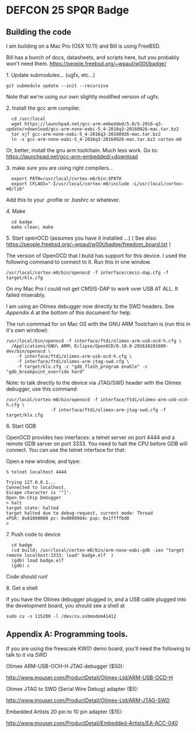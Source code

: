 # DEFCON 25 SPQR Badge

## Building the code
I am building on a Mac Pro (OSX 10.11) and Bill is using FreeBSD.

Bill has a bunch of docs, datasheets, and scripts here, but you probably won't need them. 
https://people.freebsd.org/~wpaul/w00t/badge/

1\. Update submodules... (ugfx, etc...)

```git submodule update --init --recursive```

Note that we're using our own slightly modified version of ugfx. 

2\. Install the gcc arm compiler.

```
  cd /usr/local
  wget https://launchpad.net/gcc-arm-embedded/5.0/5-2016-q3-update/+download/gcc-arm-none-eabi-5_4-2016q3-20160926-mac.tar.bz2
  tar xjf gcc-arm-none-eabi-5_4-2016q3-20160926-mac.tar.bz2   
  ln -s gcc-arm-none-eabi-5_4-2016q3-20160926-mac.tar.bz2 cortex-m0
```

Or, better, install the gnu arm toolchain. Much less work.
Go to:  https://launchpad.net/gcc-arm-embedded/+download
  
3\. make sure you are using right compilers...

```
  export PATH=/usr/local/cortex-m0/bin:$PATH
  export CFLAGS="-I/usr/local/cortex-m0/include -L/usr/local/cortex-m0/lib"
```

Add this to your .profile or .bashrc or whatever.

4\. Make
```
  cd badge
  make clean; make
```

5\. Start openOCD (assumes you have it installed ...)
( See also: https://people.freebsd.org/~wpaul/w00t/badge/freedom_board.txt )

The version of OpenOCD that I build has support for this device. I used
the following command to connect to it. Run this in one window. 

```
/usr/local/cortex-m0/bin/openocd -f interface/cmsis-dap.cfg -f target/klx.cfg
```

On my Mac Pro I could not get CMSIS-DAP to work over USB AT ALL. It failed miserably.

I am using an Olimex debugger now directly to the SWD headers. See
*Appendix A* at the bottom of this document for help.

The run commnad for on Mac OS with the GNU ARM Toolchain is (run this in it's own window):

```
/usr/local/bin/openocd -f interface/ftdi/olimex-arm-usb-ocd-h.cfg \
  /Applications/GNU\ ARM\ Eclipse/OpenOCD/0.10.0-201610281609-dev/bin/openocd \
    -f interface/ftdi/olimex-arm-usb-ocd-h.cfg \
    -f interface/ftdi/olimex-arm-jtag-swd.cfg \
    -f target/klx.cfg -c "gdb_flash_program enable" -c "gdb_breakpoint_override hard"
```

Note: to talk directly to the device via JTAG/SWD header with the Olimex
debugger, use this command:
```
/usr/local/cortex-m0/bin/openocd -f interface/ftdi/olimex-arm-usb-ocd-h.cfg \
				 -f interface/ftdi/olimex-arm-jtag-swd.cfg -f target/klx.cfg
```

6\. Start GDB

OpenOCD provides two interfaces: a telnet server on port 4444 and a remote
GDB server on port 3333. You need to halt the CPU before GDB will connect.
You can use the telnet interface for that:

Open a new window, and type:

```
% telnet localhost 4444

Trying 127.0.0.1...
Connected to localhost.
Escape character is '^]'.
Open On-Chip Debugger
> halt
target state: halted
target halted due to debug-request, current mode: Thread
xPSR: 0x81000000 pc: 0x0000904c psp: 0x1ffffbd0
>
```

7\. Push code to device

```
  cd badge
  (cd build; /usr/local/cortex-m0/bin/arm-none-eabi-gdb -iex "target remote localhost:3333; load" badge.elf  )
  (gdb) load badge.elf
  (gdb) c
```

Code should run!

8\. Get a shell

If you have the Olimex debugger plugged in, and a USB cable plugged
into the development board, you should see a shell at

```sudo cu -s 115200 -l /dev/cu.usbmodem41412```
  
## Appendix A: Programming tools.

If you are using the freescale KW01 demo board, you'll need the
following to talk to it via SWD

Olimex ARM-USB-OCH-H JTAG debugger ($50):

http://www.mouser.com/ProductDetail/Olimex-Ltd/ARM-USB-OCD-H

Olimex JTAG to SWD (Serial Wire Debug) adapter ($5):

http://www.mouser.com/ProductDetail/Olimex-Ltd/ARM-JTAG-SWD

Embedded Artists 20 pin to 10 pin adapter ($15):

http://www.mouser.com/ProductDetail/Embedded-Artists/EA-ACC-040





